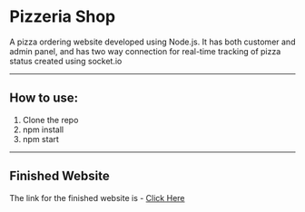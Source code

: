 # Pizzeria Shop
A pizza ordering website developed using Node.js. It has both customer and admin panel, and has two way connection for real-time tracking of pizza status created using socket.io

---

## How to use:
1. Clone the repo
1. npm install
1. npm start

---

## Finished Website
The link for the finished website is - [Click Here](https://obtainable-necessary-turn.glitch.me/)
